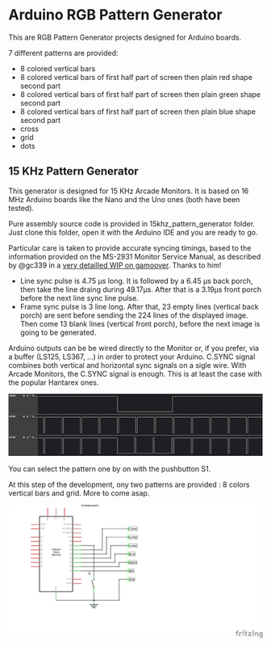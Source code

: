 # Arduino RGB Pattern Generator

This are RGB Pattern Generator projects designed for Arduino boards.

7 different patterns are provided:

- 8 colored vertical bars
- 8 colored vertical bars of first half part of screen then plain red shape
  second part
- 8 colored vertical bars of first half part of screen then plain green shape
  second part
- 8 colored vertical bars of first half part of screen then plain blue shape
  second part
- cross
- grid
- dots

## 15 KHz Pattern Generator

This generator is designed for 15 KHz Arcade Monitors. It is based on 16 MHz
Arduino boards like the Nano and the Uno ones (both have been tested).

Pure assembly source code is provided in 15khz_pattern_generator folder. Just
clone this folder, open it with the Arduino IDE and you are ready to go.

Particular care is taken to provide accurate syncing timings, based to the information provided on the MS-2931 Monitor Service Manual, as described by
@gc339 in a [very detailled WIP on gamoover]([http://](https://www.gamoover.net/Forums/index.php?topic=27188.0)). Thanks to him!

- Line sync pulse is 4.75 µs long. It is followed by a 6.45 µs back porch, then
  take the line draing during 49.17µs. After that is a 3.19µs front porch
  before the next line sync line pulse.
- Frame sync pulse is 3 line long. After that, 23 empty lines (vertical back
  porch) are sent before sending the 224 lines of the displayed image. Then
  come 13 blank lines (vertical front porch), before the next image is going to
  be generated.

Arduino outputs can be be wired directly to the Monitor or, if you prefer, via
a buffer (LS125, LS367, ...) in order to protect your Arduino.
C.SYNC signal combines both vertical and horizontal sync signals on a sigle
wire. With Arcade Monitors, the C.SYNC signal is enough. This is at least the
case with the popular Hantarex ones.

![sync signals](15khz-sync-timings.png)

You can select the pattern one by on with the pushbutton S1.

At this step of the development, ony two patterns are provided : 8 colors
vertical bars and grid. More to come asap.

![schematic](15khz-rgb-pattern-generator-schematic.png)

